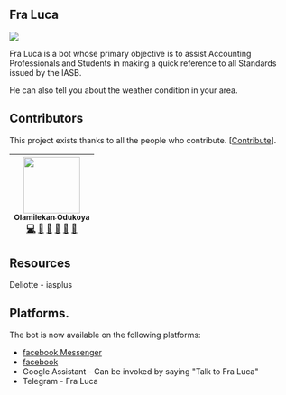 ## Fra Luca

<img src="https://scontent.flos2-1.fna.fbcdn.net/v/t1.0-1/p200x200/34436336_206634823286928_8714798452459962368_n.jpg?_nc_cat=0&_nc_eui2=AeEu7l87G6UjwICxkwPUBMTsHBy0mb80haRhd2bxSg1jpWDiNXCZPvptHOpeAXMU51FPmzc0zm_-2dw7yxfXCuXOY2mStPUYVkJaxSnPKiZe9w&oh=edf5bb5cc7d945ea19296817ba21fe4d&oe=5C1FAF29"/>

Fra Luca is a bot whose primary objective is to assist Accounting Professionals and Students 
in making a quick reference to all Standards issued by the IASB.

He can also tell you about the weather condition in your area.

## Contributors

This project exists thanks to all the people who contribute. [[Contribute](CONTRIBUTING.md)].

| [<img src="https://github.com/olamilekan000.png" width="100px;"><br><sub><b>Olamilekan Odukoya</b></sub>](https://github.com/olamilekan000) <br /> [💻](https://github.com/olamilekan000/myBot/commits?author=olamilekan000 "Code") [💬](#question-olamilekan000 "Answering Questions") [📖](https://github.com/olamilekan000/myBot/commits?author=olamilekan000 "Documentation") [👀](#review-olamilekan000 "Reviewed Pull Requests") [📢](#talk-olamilekan000 "Talks") [🔧](#tool-olamilekan000 "Tools") |
| :---: | 

## Resources

Deliotte - iasplus

## Platforms.

The bot is now available on the following platforms:

* [facebook Messenger](https://www.messenger.com/t/IFRSBot)
* [facebook](https://web.facebook.com/IFRSBot)
* Google Assistant - Can be invoked by saying "Talk to Fra Luca"
* Telegram - Fra Luca